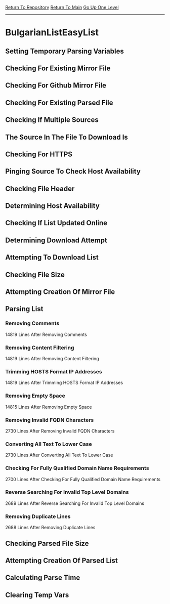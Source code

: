 [Return To Repository](https://github.com/deathbybandaid/piholeparser/)
[Return To Main](https://github.com/deathbybandaid/piholeparser/blob/master/RecentRunLogs/Mainlog.md)
[Go Up One Level](https://github.com/deathbybandaid/piholeparser/blob/master/RecentRunLogs/TopLevelScripts/30-Processing-External-Blacklists.md)
____________________________________
# BulgarianListEasyList
## Setting Temporary Parsing Variables
## Checking For Existing Mirror File
## Checking For Github Mirror File
## Checking For Existing Parsed File
## Checking If Multiple Sources
## The Source In The File To Download Is
## Checking For HTTPS
## Pinging Source To Check Host Availability
## Checking File Header
## Determining Host Availability
## Checking If List Updated Online
## Determining Download Attempt
## Attempting To Download List
## Checking File Size
## Attempting Creation Of Mirror File
## Parsing List
### Removing Comments
14819 Lines After Removing Comments
### Removing Content Filtering
14819 Lines After Removing Content Filtering
### Trimming HOSTS Format IP Addresses
14819 Lines After Trimming HOSTS Format IP Addresses
### Removing Empty Space
14815 Lines After Removing Empty Space
### Removing Invalid FQDN Characters
2730 Lines After Removing Invalid FQDN Characters
### Converting All Text To Lower Case
2730 Lines After Converting All Text To Lower Case
### Checking For Fully Qualified Domain Name Requirements
2700 Lines After Checking For Fully Qualified Domain Name Requirements
### Reverse Searching For Invalid Top Level Domains
2689 Lines After Reverse Searching For Invalid Top Level Domains
### Removing Duplicate Lines
2688 Lines After Removing Duplicate Lines
## Checking Parsed File Size
## Attempting Creation Of Parsed List
## Calculating Parse Time
## Clearing Temp Vars
